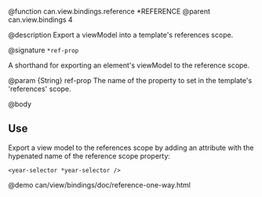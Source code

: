 @function can.view.bindings.reference *REFERENCE
@parent can.view.bindings 4

@description Export a viewModel into a template's references scope.

@signature `*ref-prop`

  A shorthand for exporting an element's viewModel to the reference scope.

  @param {String} ref-prop The name of the property to set in the template's 'references' scope.

@body

## Use

Export a view model to the references scope by adding an attribute with the 
hypenated name of the reference scope property:

```
<year-selector *year-selector />
```


@demo can/view/bindings/doc/reference-one-way.html
